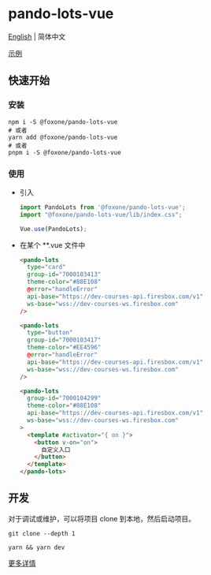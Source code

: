 # pando-lots-vue

[English](./README.md) | 简体中文

[示例](https://fox-one.github.io/pando-lots-vue/)

## 快速开始
### 安装
```shell
npm i -S @foxone/pando-lots-vue
# 或者
yarn add @foxone/pando-lots-vue
# 或者
pnpm i -S @foxone/pando-lots-vue
```

### 使用
- 引入
  ```js
  import PandoLots from '@foxone/pando-lots-vue';
  import "@foxone/pando-lots-vue/lib/index.css";

  Vue.use(PandoLots);
  ```

- 在某个 **.vue 文件中

  ```html
  <pando-lots
    type="card"
    group-id="7000103413"
    theme-color="#88E108"
    @error="handleError"
    api-base="https://dev-courses-api.firesbox.com/v1"
    ws-base="wss://dev-courses-ws.firesbox.com"
  />
  
  <pando-lots
    type="button"
    group-id="7000103417"
    theme-color="#EE4596"
    @error="handleError"
    api-base="https://dev-courses-api.firesbox.com/v1"
    ws-base="wss://dev-courses-ws.firesbox.com"
  />

  <pando-lots
    group-id="7000104299"
    theme-color="#88E108"
    api-base="https://dev-courses-api.firesbox.com/v1"
    ws-base="wss://dev-courses-ws.firesbox.com"
  >
    <template #activator="{ on }">
      <button v-on="on">
        自定义入口
      </button>
    </template>
  </pando-lots>
  ```

## 开发
对于调试或维护，可以将项目 clone 到本地，然后启动项目。

```shell
git clone --depth 1

yarn && yarn dev
```

[更多详情](./DEV.zh-CN.md)
